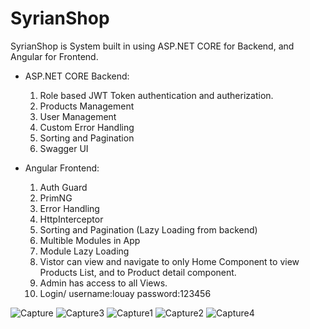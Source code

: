 # SyrianShop
SyrianShop is System built in using ASP.NET CORE for Backend, and Angular for Frontend.
- ASP.NET CORE Backend:
	1) Role based JWT Token authentication and autherization.
	2) Products Management
	3) User Management
	4) Custom Error Handling
	5) Sorting and Pagination
	2) Swagger UI

 - Angular Frontend:
	1) Auth Guard
	2) PrimNG
	3) Error Handling
	4) HttpInterceptor
	5) Sorting and Pagination (Lazy Loading from backend)
	2) Multible Modules in App 
	3) Module Lazy Loading
	4) Vistor can view and navigate to only Home Component to view Products List, and to Product detail component.
	5) Admin has access to all Views.
	6) Login/ username:louay password:123456

![Capture](https://user-images.githubusercontent.com/86228931/167262746-01755c13-ea69-4f5e-aa03-fe45fd6a4bbf.PNG)
![Capture3](https://user-images.githubusercontent.com/86228931/167262766-bbf7cd5a-dfaf-4adb-9bd0-bc90b6abe912.PNG)
![Capture1](https://user-images.githubusercontent.com/86228931/167262767-af36925b-0538-4f3b-8115-6a5899912ebf.PNG)
![Capture2](https://user-images.githubusercontent.com/86228931/167262768-021e56a6-7d35-465f-80ed-346aff04761b.PNG)
![Capture4](https://user-images.githubusercontent.com/86228931/167262777-46516055-98bd-4eee-a891-b31bf11e4ffd.PNG)

